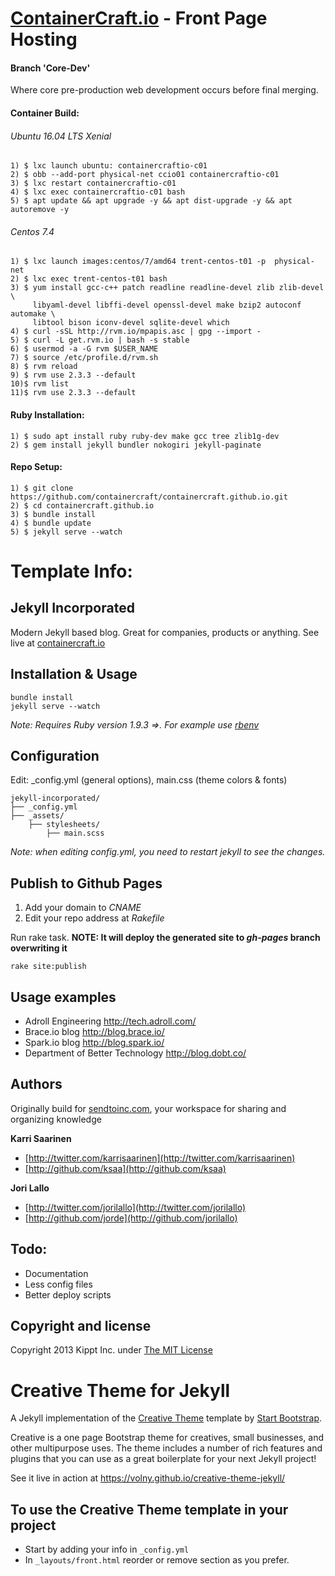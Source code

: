 # [ContainerCraft.io](http://containercraft.io) - Front Page Hosting
#### Branch 'Core-Dev'
Where core pre-production web development occurs before final merging.

#### Container Build:
###### Ubuntu 16.04 LTS Xenial
    1) $ lxc launch ubuntu: containercraftio-c01
    2) $ obb --add-port physical-net ccio01 containercraftio-c01
    3) $ lxc restart containercraftio-c01
    4) $ lxc exec containercraftio-c01 bash
    5) $ apt update && apt upgrade -y && apt dist-upgrade -y && apt autoremove -y

###### Centos 7.4
    1) $ lxc launch images:centos/7/amd64 trent-centos-t01 -p  physical-net
    2) $ lxc exec trent-centos-t01 bash
    3) $ yum install gcc-c++ patch readline readline-devel zlib zlib-devel \
         libyaml-devel libffi-devel openssl-devel make bzip2 autoconf automake \
         libtool bison iconv-devel sqlite-devel which
    4) $ curl -sSL http://rvm.io/mpapis.asc | gpg --import -
    5) $ curl -L get.rvm.io | bash -s stable
    6) $ usermod -a -G rvm $USER_NAME 
    7) $ source /etc/profile.d/rvm.sh
    8) $ rvm reload
    9) $ rvm use 2.3.3 --default
    10)$ rvm list
    11)$ rvm use 2.3.3 --default 

#### Ruby Installation:
    1) $ sudo apt install ruby ruby-dev make gcc tree zlib1g-dev
    2) $ gem install jekyll bundler nokogiri jekyll-paginate
    
#### Repo Setup:
    1) $ git clone https://github.com/containercraft/containercraft.github.io.git
    2) $ cd containercraft.github.io
    3) $ bundle install
    4) $ bundle update
    5) $ jekyll serve --watch

# Template Info:
## Jekyll Incorporated
Modern Jekyll based blog. Great for companies, products or anything. See live at [containercraft.io](http://containercraft.io)



## Installation & Usage
    bundle install
    jekyll serve --watch

_Note: Requires Ruby version 1.9.3 =>. For example use [rbenv](https://github.com/sstephenson/rbenv)_   
    
## Configuration
Edit: _config.yml (general options), main.css (theme colors &amp; fonts)

```
jekyll-incorporated/
├── _config.yml
├── _assets/
    ├── stylesheets/
        ├── main.scss
```

_Note: when editing _config.yml, you need to restart jekyll to see the changes.__

    
## Publish to Github Pages
1. Add your domain to _CNAME_
2. Edit your repo address at _Rakefile_
    
Run rake task. **NOTE: It will deploy the generated site to _gh-pages_ branch overwriting it**    
``` 
rake site:publish
```

## Usage examples

* Adroll Engineering http://tech.adroll.com/
* Brace.io blog http://blog.brace.io/
* Spark.io blog http://blog.spark.io/
* Department of Better Technology http://blog.dobt.co/

## Authors

Originally build for [sendtoinc.com](https://sendtoinc.com), your workspace for sharing and organizing knowledge

**Karri Saarinen**

+ [http://twitter.com/karrisaarinen](http://twitter.com/karrisaarinen)
+ [http://github.com/ksaa](http://github.com/ksaa)

**Jori Lallo**

+ [http://twitter.com/jorilallo](http://twitter.com/jorilallo)
+ [http://github.com/jorde](http://github.com/jorilallo)

## Todo:

+ Documentation
+ Less config files
+ Better deploy scripts

## Copyright and license

Copyright 2013 Kippt Inc. under [The MIT License ](LICENSE)

# Creative Theme for Jekyll

A Jekyll implementation of the [Creative Theme](http://startbootstrap.com/template-overviews/creative/) template by [Start Bootstrap](http://startbootstrap.com).

Creative is a one page Bootstrap theme for creatives, small businesses, and other multipurpose uses.
The theme includes a number of rich features and plugins that you can use as a great boilerplate for your next Jekyll project! 

See it live in action at <https://volny.github.io/creative-theme-jekyll/>

## To use the Creative Theme template in your project

- Start by adding your info in `_config.yml`
- In `_layouts/front.html` reorder or remove section as you prefer.

